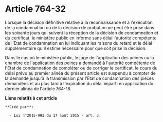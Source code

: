 # Article 764-32

Lorsque la décision définitive relative à la reconnaissance et à l'exécution de la condamnation ou de la décision de
probation ne peut être prise dans les soixante jours qui suivent la réception de la décision de condamnation et du
certificat, le ministère public en informe sans délai l'autorité compétente de l'Etat de condamnation en lui indiquant les
raisons du retard et le délai supplémentaire qu'il estime nécessaire pour que soit prise la décision. 

Dans le cas où le ministère public, le juge de l'application des peines ou la chambre de l'application des peines a demandé à
l'autorité compétente de l'Etat de condamnation de compléter ou de corriger le certificat, le cours du délai prévu au premier
alinéa du présent article est suspendu à compter de la demande jusqu'à la transmission par l'Etat de condamnation des pièces
demandées et au plus tard à l'expiration du délai imparti en application du dernier alinéa de l'article 764-18.

**Liens relatifs à cet article**

	**Créé par**:

	  - Loi n°2015-993 du 17 août 2015 - art. 3
